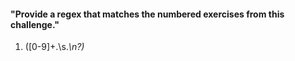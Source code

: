 #### "Provide a regex that matches the numbered exercises from this challenge."

1. ([0-9]+.\s.*\n?)*
